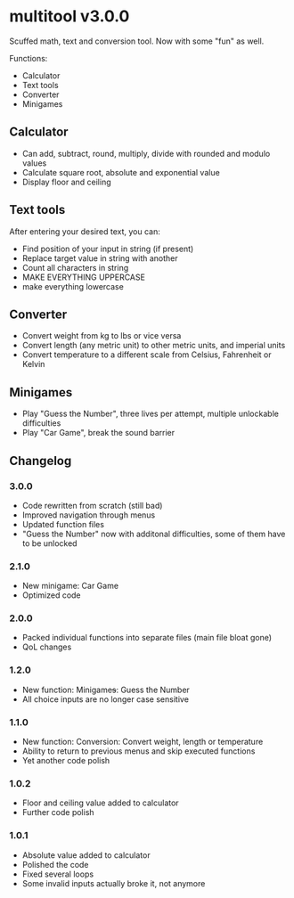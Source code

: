 # multitool v3.0.0

Scuffed math, text and conversion tool. Now with some "fun" as well.

Functions:
  - Calculator
  - Text tools
  - Converter
  - Minigames
  
## Calculator
  - Can add, subtract, round, multiply, divide with rounded and modulo values
  - Calculate square root, absolute and exponential value
  - Display floor and ceiling 

## Text tools
  After entering your desired text, you can:
   - Find position of your input in string (if present)
   - Replace target value in string with another
   - Count all characters in string
   - MAKE EVERYTHING UPPERCASE
   - make everything lowercase

## Converter
  - Convert weight from kg to lbs or vice versa
  - Convert length (any metric unit) to other metric units, and imperial units
  - Convert temperature to a different scale from Celsius, Fahrenheit or Kelvin

## Minigames
  - Play "Guess the Number", three lives per attempt, multiple unlockable difficulties
  - Play "Car Game", break the sound barrier

## Changelog

### 3.0.0
  - Code rewritten from scratch (still bad)
  - Improved navigation through menus
  - Updated function files
  - "Guess the Number" now with additonal difficulties, some of them have to be unlocked

### 2.1.0
  - New minigame: Car Game
  - Optimized code

### 2.0.0
  - Packed individual functions into separate files (main file bloat gone)
  - QoL changes

### 1.2.0
  - New function: Minigame<s>s</s>: Guess the Number
  - All choice inputs are no longer case sensitive

### 1.1.0
  - New function: Conversion: Convert weight, length or temperature
  - Ability to return to previous menus and skip executed functions
  - Yet another code polish

### 1.0.2
  - Floor and ceiling value added to calculator
  - Further code polish

### 1.0.1
  - Absolute value added to calculator
  - Polished the code
  - Fixed several loops
  - Some invalid inputs actually broke it, not anymore
